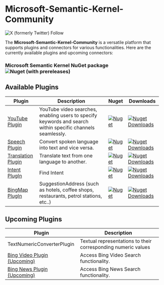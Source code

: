# Microsoft-Semantic-Kernel-Community

![X (formerly Twitter) Follow](https://img.shields.io/twitter/follow/vinothrajendran)


The **Microsoft-Semantic-Kernel-Community** is a versatile platform that supports plugins and connectors for various functionalities. Here are the currently available plugins and upcoming connectors:

### Microsoft Semantic Kernel NuGet package ![Nuget (with prereleases)](https://img.shields.io/nuget/vpre/Microsoft.SemanticKernel)


## Available Plugins

| Plugin | Description | Nuget | Downloads |
|--------|-------------|-------|-----------|
| [YouTube Plugin](https://github.com/Azure-AI-Community/Microsoft-Semantic-Kernel-Community-dotnet/tree/main/libraries/AzureAI.Community.Microsoft.Semantic.Kernel.PlugIn.Web.YouTube) |  YouTube video searches, enabling users to specify keywords and search within specific channels seamlessly. | [![Nuget](https://img.shields.io/nuget/v/AzureAI.Community.Microsoft.Semantic.Kernel.PlugIn.Web.YouTube)](https://www.nuget.org/packages/AzureAI.Community.Microsoft.Semantic.Kernel.PlugIn.Web.YouTube/) | [![Nuget Downloads](https://img.shields.io/nuget/dt/AzureAI.Community.Microsoft.Semantic.Kernel.PlugIn.Web.YouTube)](https://www.nuget.org/packages/AzureAI.Community.Microsoft.Semantic.Kernel.PlugIn.Web.YouTube/) |
| [Speech Plugin](https://github.com/Azure-AI-Community/Microsoft-Semantic-Kernel-Community-dotnet/tree/main/libraries/AzureAI.Community.Microsoft.Semantic.Kernel.Speech) | Convert spoken language into text and vice versa. | [![Nuget](https://img.shields.io/nuget/v/AzureAI.Community.Microsoft.Semantic.Kernel.Speech)](https://www.nuget.org/packages/AzureAI.Community.Microsoft.Semantic.Kernel.Speech/) | [![Nuget Downloads](https://img.shields.io/nuget/dt/AzureAI.Community.Microsoft.Semantic.Kernel.Speech)](https://www.nuget.org/packages/AzureAI.Community.Microsoft.Semantic.Kernel.Speech/) |
| [Translation Plugin](https://github.com/Azure-AI-Community/Microsoft-Semantic-Kernel-Community-dotnet/tree/main/libraries/AzureAI.Community.Microsoft.Semantic.Kernel.Translation) | Translate text from one language to another. | [![Nuget](https://img.shields.io/nuget/v/AzureAI.Community.Microsoft.Semantic.Kernel.Translation)](https://www.nuget.org/packages/AzureAI.Community.Microsoft.Semantic.Kernel.Translation/) | [![Nuget Downloads](https://img.shields.io/nuget/dt/AzureAI.Community.Microsoft.Semantic.Kernel.Translation)](https://www.nuget.org/packages/AzureAI.Community.Microsoft.Semantic.Kernel.Translation/) |
| [Intent PlugIn](https://github.com/Azure-AI-Community/Microsoft-Semantic-Kernel-Community-dotnet/tree/main/libraries/AzureAI.Community.Microsoft.Semantic.Kernel.PlugIn.Intent) | Find Intent | [![Nuget](https://img.shields.io/nuget/v/AzureAI.Community.Microsoft.Semantic.Kernel.PlugIn.Intent)](https://www.nuget.org/packages/AzureAI.Community.Microsoft.Semantic.Kernel.PlugIn.Intent) | [![Nuget Downloads](https://img.shields.io/nuget/dt/AzureAI.Community.Microsoft.Semantic.Kernel.PlugIn.Intent)](https://www.nuget.org/packages/AzureAI.Community.Microsoft.Semantic.Kernel.PlugIn.Intent) |
| [BingMap  PlugIn](https://github.com/Azure-AI-Community/Microsoft-Semantic-Kernel-Community-dotnet/tree/main/libraries/AzureAI.Community.Microsoft.Semantic.Kernel.PlugIn.BingMap) | SuggestionAddress (such as hotels, coffee shops, restaurants, petrol stations, etc..) | [![Nuget](https://img.shields.io/nuget/v/AzureAI.Community.Microsoft.Semantic.Kernel.PlugIn.Web.BingMap)](https://www.nuget.org/packages/AzureAI.Community.Microsoft.Semantic.Kernel.PlugIn.Web.BingMap) | [![Nuget Downloads](https://img.shields.io/nuget/dt/AzureAI.Community.Microsoft.Semantic.Kernel.PlugIn.Web.BingMap)](https://www.nuget.org/packages/AzureAI.Community.Microsoft.Semantic.Kernel.PlugIn.Web.BingMap) |


## Upcoming Plugins

| Plugin | Description |
|--------|-------------|
| TextNumericConverterPlugin |  Textual representations to their corresponding numeric values |
| [Bing Video Plugin (Upcoming)](#bing-video-plugin-upcoming) | Access Bing Video Search functionality. |
| [Bing News Plugin (Upcoming)](#bing-news-plugin-upcoming) | Access Bing News Search functionality. |
